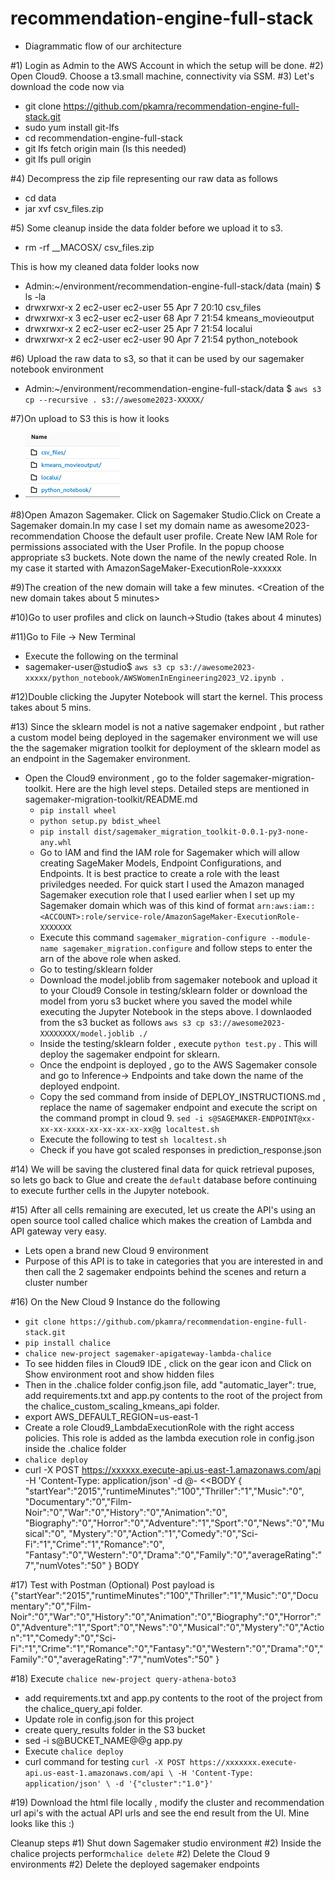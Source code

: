 # recommendation-engine-full-stack



- Diagrammatic flow of our architecture


#1) Login as Admin to the AWS Account in which the setup will be done.
#2) Open Cloud9. Choose a t3.small machine, connectivity via SSM. 
#3) Let's download the code now via 
-  git clone https://github.com/pkamra/recommendation-engine-full-stack.git
-  sudo yum install git-lfs
-  cd recommendation-engine-full-stack
-  git lfs fetch origin main (Is this needed)
-  git lfs pull origin

#4) Decompress the zip file representing our raw data as follows
-  cd data
-  jar xvf csv_files.zip 

#5) Some cleanup inside the data folder before we upload it to s3.
-  rm -rf __MACOSX/ csv_files.zip 

This is how my cleaned data folder looks now
- Admin:~/environment/recommendation-engine-full-stack/data (main) $ ls -la
- drwxrwxr-x 2 ec2-user ec2-user  55 Apr  7 20:10 csv_files
- drwxrwxr-x 3 ec2-user ec2-user  68 Apr  7 21:54 kmeans_movieoutput
- drwxrwxr-x 2 ec2-user ec2-user  25 Apr  7 21:54 localui
- drwxrwxr-x 2 ec2-user ec2-user  90 Apr  7 21:54 python_notebook


#6) Upload the raw data to s3, so that it can be used by our sagemaker notebook environment
- Admin:~/environment/recommendation-engine-full-stack/data $ `aws s3 cp --recursive . s3://awesome2023-XXXXX/`

#7)On upload to S3 this is how it looks 
- ![plot](s3structureafterupload.png)

#8)Open Amazon Sagemaker. Click on Sagemaker Studio.Click on Create a Sagemaker domain.In  my case I set my domain name as awesome2023-recommendation
Choose the default user profile. Create New IAM Role  for permissions associated with the User Profile. In the popup choose appropriate s3 buckets. 
Note down the name of the newly created Role. In my case it started with AmazonSageMaker-ExecutionRole-xxxxxx 

#9)The creation of the new domain will take a few minutes.
<Creation of the new domain takes about 5 minutes>

#10)Go to user profiles and click on launch->Studio (takes about 4 minutes)

#11)Go to File -> New Terminal
- Execute the following on the terminal 
- sagemaker-user@studio$ `aws s3 cp s3://awesome2023-xxxxx/python_notebook/AWSWomenInEngineering2023_V2.ipynb .`

#12)Double clicking the Jupyter Notebook will start the kernel. This process takes about 5 mins.


#13) Since the sklearn model is not a native sagemaker endpoint , but rather a  custom model being deployed in the sagemaker environment we will use the the sagemaker migration toolkit for deployment of the sklearn model as an endpoint in the Sagemaker environment. 
-  Open the Cloud9 environment , go to the folder sagemaker-migration-toolkit. Here are the high level steps. Detailed steps are mentioned in sagemaker-migration-toolkit/README.md
     - `pip install wheel`
     - `python setup.py bdist_wheel`
     - `pip install dist/sagemaker_migration_toolkit-0.0.1-py3-none-any.whl`
     - Go to IAM and find the IAM role for Sagemaker which will allow creating SageMaker Models, Endpoint Configurations, and Endpoints. It is best practice to create a role with the least priviledges needed. For quick start I used the Amazon managed Sagemaker execution role that I used earlier when I set up my Sagemaker domain which was of this kind of format `arn:aws:iam::<ACCOUNT>:role/service-role/AmazonSageMaker-ExecutionRole-XXXXXXX`
     - Execute this command `sagemaker_migration-configure --module-name sagemaker_migration.configure` and follow steps to enter the arn of the above role when asked.
     - Go to testing/sklearn folder 
     - Download the model.joblib from sagemaker notebook and upload it to your Cloud9 Console in testing/sklearn folder or download the model from yoru s3 bucket where you saved the model while executing the Jupyter Notebook in the steps above. I downlaoded from the s3 bucket as follows `aws s3 cp s3://awesome2023-XXXXXXXX/model.joblib ./`
     - Inside the testing/sklearn folder , execute `python test.py` . This will deploy the sagemaker endpoint for sklearn.
     - Once the endpoint is deployed , go to the AWS Sagemaker console and go to Inference-> Endpoints  and take down the name of the deployed endpoint. 
     - Copy the sed command from inside of DEPLOY_INSTRUCTIONS.md , replace the name of sagemaker endpoint and execute the script on the command prompt in cloud 9. `sed -i s@SAGEMAKER-ENDPOINT@xx-xx-xx-xxxx-xx-xx-xx-xx-xx@g localtest.sh`
     - Execute the following to test `sh localtest.sh`
     - Check if you have got scaled responses in prediction_response.json

#14) We will be saving the clustered final data for quick retrieval puposes, so lets go back to Glue and create the `default` database before continuing to execute further cells in the Jupyter notebook. 


#15) After all cells remaining are executed, let us create the API's using an open source tool called chalice which makes the creation of Lambda and API gateway very easy.
- Lets open a brand new Cloud 9 environment 
- Purpose of this API is to take in categories that you are interested in and then call the 2 sagemaker endpoints behind the scenes and return a cluster number

#16) On the New Cloud 9 Instance do the following
- `git clone https://github.com/pkamra/recommendation-engine-full-stack.git`
- `pip install chalice`
- `chalice new-project sagemaker-apigateway-lambda-chalice`
- To see hidden files in Cloud9 IDE , click on the gear icon and Click on Show environment root and show hidden files
- Then in the .chalice folder config.json file, add "automatic_layer": true, add requirements.txt and app.py contents to the root of the project from the chalice_custom_scaling_kmeans_api folder. 
- export AWS_DEFAULT_REGION=us-east-1
- Create a role Cloud9_LambdaExecutionRole with the right access policies. This role is added as the lambda execution role in config.json inside the .chalice folder
- `chalice deploy`
- curl -X POST https://xxxxxx.execute-api.us-east-1.amazonaws.com/api -H 'Content-Type: application/json' -d @- <<BODY
{
    "startYear":"2015","runtimeMinutes":"100","Thriller":"1","Music":"0",
    "Documentary":"0","Film-Noir":"0","War":"0","History":"0","Animation":"0",
    "Biography":"0","Horror":"0","Adventure":"1","Sport":"0","News":"0","Musical":"0",
    "Mystery":"0","Action":"1","Comedy":"0","Sci-Fi":"1","Crime":"1","Romance":"0",
    "Fantasy":"0","Western":"0","Drama":"0","Family":"0","averageRating":"7","numVotes":"50"
}
BODY 

#17) Test with Postman (Optional)
Post payload is 
{"startYear":"2015","runtimeMinutes":"100","Thriller":"1","Music":"0","Documentary":"0","Film-Noir":"0","War":"0","History":"0","Animation":"0","Biography":"0","Horror":"0","Adventure":"1","Sport":"0","News":"0","Musical":"0","Mystery":"0","Action":"1","Comedy":"0","Sci-Fi":"1","Crime":"1","Romance":"0","Fantasy":"0","Western":"0","Drama":"0","Family":"0","averageRating":"7","numVotes":"50"
}

#18) Execute `chalice new-project query-athena-boto3`
   - add requirements.txt and app.py contents to the root of the project from the chalice_query_api folder.  
   - Update role in config.json for this project
   - create query_results folder in the S3 bucket
   - sed -i s@BUCKET_NAME@<your bucket name>@g app.py
   - Execute `chalice deploy`
   - curl command for testing 
    ``` curl -X POST https://xxxxxxx.execute-api.us-east-1.amazonaws.com/api \
   -H 'Content-Type: application/json' \
   -d '{"cluster":"1.0"}'   ```


#19) Download the html file locally , modify the cluster and recommendation url api's with the actual API urls and see the end result from the UI.
Mine looks like this :)


Cleanup steps
#1) Shut down Sagemaker studio environment
#2) Inside the chalice projects perform`chalice delete` <TODO test>
#2) Delete the Cloud 9 environments <TODO test>
#2) Delete the deployed sagemaker endpoints <TODO test>




